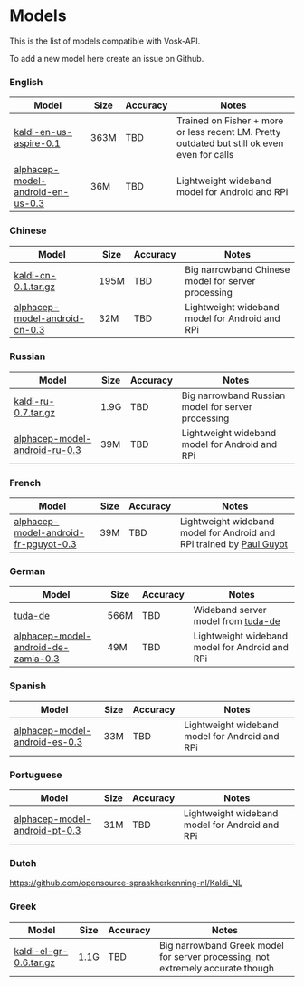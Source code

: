 # Models

This is the list of models compatible with Vosk-API.

To add a new model here create an issue on Github.

### English

| Model                                                                                                     | Size  | Accuracy   | Notes                                                                                        |
|-----------------------------------------------------------------------------------------------------------|-------|------------|----------------------------------------------------------------------------------------------|
| [kaldi-en-us-aspire-0.1](http://alphacephei.com/kaldi/kaldi-en-us-aspire-0.1.tar.gz)                      |  363M |   TBD      | Trained on Fisher + more or less recent LM. Pretty outdated but still ok even even for calls |
| [alphacep-model-android-en-us-0.3](http://alphacephei.com/kaldi/alphacep-model-android-en-us-0.3.tar.gz)  |  36M  |   TBD      | Lightweight wideband model for Android and RPi                                               |

### Chinese

| Model                                                                                                     | Size  | Accuracy   | Notes                                                                                        |
|-----------------------------------------------------------------------------------------------------------|-------|------------|----------------------------------------------------------------------------------------------|
| [kaldi-cn-0.1.tar.gz](http://alphacephei.com/kaldi/kaldi-cn-0.1.tar.gz.tar.gz)                            |  195M |   TBD      | Big narrowband Chinese model for server processing                                           |
| [alphacep-model-android-cn-0.3](http://alphacephei.com/kaldi/alphacep-model-android-cn-0.3.tar.gz)        |  32M  |   TBD      | Lightweight wideband model for Android and RPi                                               |

### Russian

| Model                                                                                                     | Size  | Accuracy   | Notes                                                                                        |
|-----------------------------------------------------------------------------------------------------------|-------|------------|----------------------------------------------------------------------------------------------|
| [kaldi-ru-0.7.tar.gz](http://alphacephei.com/kaldi/kaldi-ru-0.7.tar.gz.tar.gz)                            |  1.9G |   TBD      | Big narrowband Russian model for server processing                                           |
| [alphacep-model-android-ru-0.3](http://alphacephei.com/kaldi/alphacep-model-android-ru-0.3.tar.gz)        |  39M  |   TBD      | Lightweight wideband model for Android and RPi                                               |

### French

| Model                                                                                                                   | Size  | Accuracy   | Notes                                                                                        |
|-------------------------------------------------------------------------------------------------------------------------|-------|------------|----------------------------------------------------------------------------------------------|
| [alphacep-model-android-fr-pguyot-0.3](http://alphacephei.com/kaldi/alphacep-model-android-fr-pguyot-0.3.tar.gz)        |  39M  |   TBD      | Lightweight wideband model for Android and RPi trained by [Paul Guyot](https://github.com/pguyot/zamia-speech/releases) |

### German

| Model                                                                                                     | Size  | Accuracy   | Notes                                                                                                |
|-----------------------------------------------------------------------------------------------------------|-------|------------|------------------------------------------------------------------------------------------------------|
| [tuda-de](http://ltdata1.informatik.uni-hamburg.de/kaldi_tuda_de/de_400k_nnet3chain_tdnn1f_2048_sp_bi.tar.bz2)        |  566M |   TBD      | Wideband server model from [tuda-de](https://github.com/uhh-lt/kaldi-tuda-de)            |
| [alphacep-model-android-de-zamia-0.3](http://alphacephei.com/kaldi/alphacep-model-android-de-zamia-0.3.tar.gz)        |  49M  |   TBD      | Lightweight wideband model for Android and RPi                                           |

### Spanish

| Model                                                                                                     | Size  | Accuracy   | Notes                                                                                        |
|-----------------------------------------------------------------------------------------------------------|-------|------------|----------------------------------------------------------------------------------------------|
| [alphacep-model-android-es-0.3](http://alphacephei.com/kaldi/alphacep-model-android-es-0.3.tar.gz)        |  33M  |   TBD      | Lightweight wideband model for Android and RPi                                               |

### Portuguese

| Model                                                                                                     | Size  | Accuracy   | Notes                                                                                        |
|-----------------------------------------------------------------------------------------------------------|-------|------------|----------------------------------------------------------------------------------------------|
| [alphacep-model-android-pt-0.3](http://alphacephei.com/kaldi/alphacep-model-android-pt-0.3.tar.gz)        |  31M  |   TBD      | Lightweight wideband model for Android and RPi                                               |

### Dutch

https://github.com/opensource-spraakherkenning-nl/Kaldi_NL

### Greek

| Model                                                                                                     | Size  | Accuracy   | Notes                                                                                        |
|-----------------------------------------------------------------------------------------------------------|-------|------------|----------------------------------------------------------------------------------------------|
| [kaldi-el-gr-0.6.tar.gz](http://alphacephei.com/kaldi/kaldi-el-gr-0.6.tar.gz.tar.gz)                      |  1.1G |   TBD      | Big narrowband Greek model for server processing, not extremely accurate though        |
